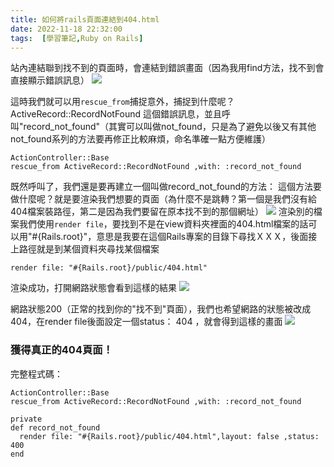 ```yaml
---
title: 如何將rails頁面連結到404.html
date: 2022-11-18 22:32:00
tags:  [學習筆記,Ruby on Rails]
---
```

站內連結聯到找不到的頁面時，會連結到錯誤畫面（因為我用find方法，找不到會直接顯示錯誤訊息）
![](https://i.imgur.com/Gu5YLZh.png)

這時我們就可以用```rescue_from```捕捉意外，捕捉到什麼呢？
ActiveRecord::RecordNotFound 這個錯誤訊息，並且呼叫"record_not_found"（其實可以叫做not_found，只是為了避免以後又有其他not_found系列的方法要再修正比較麻煩，命名準確一點方便維護）
```
ActionController::Base
rescue_from ActiveRecord::RecordNotFound ,with: :record_not_found
```
既然呼叫了，我們還是要再建立一個叫做record_not_found的方法：
這個方法要做什麼呢？就是要渲染我們想要的頁面（為什麼不是跳轉？第一個是我們沒有給404檔案裝路徑，第二是因為我們要留在原本找不到的那個網址）
![](https://i.imgur.com/GkgoZEg.png)
渲染別的檔案我們使用`render file`，要找到不是在view資料夾裡面的404.html檔案的話可以用"#{Rails.root}"，意思是我要在這個Rails專案的目錄下尋找ＸＸＸ，後面接上路徑就是到某個資料夾尋找某個檔案
```
render file: "#{Rails.root}/public/404.html"
```
渲染成功，打開網路狀態會看到這樣的結果
![](https://i.imgur.com/BkwBPmW.png)

網路狀態200（正常的找到你的"找不到"頁面），我們也希望網路的狀態被改成404，在render file後面設定一個status： 404 ，就會得到這樣的畫面
![](https://i.imgur.com/vDAcx94.png)

### 獲得真正的404頁面！

完整程式碼：
```
ActionController::Base
rescue_from ActiveRecord::RecordNotFound ,with: :record_not_found

private
def record_not_found
  render file: "#{Rails.root}/public/404.html",layout: false ,status: 400
end
```